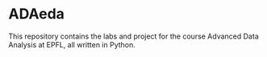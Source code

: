 # ADAeda

This repository contains the labs and project for the course Advanced Data Analysis at EPFL, all written in Python.
